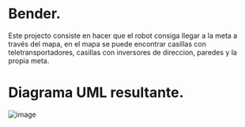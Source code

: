 # Bender.
Este projecto consiste en hacer que el robot consiga llegar a la meta a través del mapa, en el mapa se puede encontrar casillas con teletransportadores, casillas con inversores de direccion, paredes y la propia meta.

# Diagrama UML resultante.

![image](https://user-images.githubusercontent.com/60187468/110494047-80b9ca80-80f3-11eb-8a98-eb6612d4a009.png)
